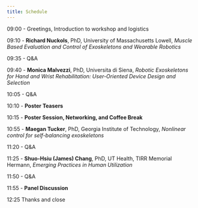 ```yaml
---
title: Schedule
---
```


09:00 - Greetings, Introduction to workshop and logistics

09:10 - **Richard Nuckols**, PhD, University of Massachusetts Lowell, 
*Muscle Based Evaluation and Control of Exoskeletons and Wearable Robotics*

09:35 - Q&A

09:40 - **Monica Malvezzi**, PhD, Universita di Siena, 
*Robotic Exoskeletons for Hand and Wrist Rehabilitation: User-Oriented Device Design and Selection*

10:05 - Q&A

10:10 - **Poster Teasers**

10:15 - **Poster Session, Networking, and Coffee Break**

10:55 - **Maegan Tucker**, PhD, Georgia Institute of Technology, 
*Nonlinear control for self-balancing exoskeletons*

11:20 - Q&A

11:25 - **Shuo-Hsiu (James) Chang**, PhD, UT Health, TIRR Memorial Hermann, 
*Emerging Practices in Human Utilization*

11:50 - Q&A

11:55 - **Panel Discussion**

12:25 Thanks and close
